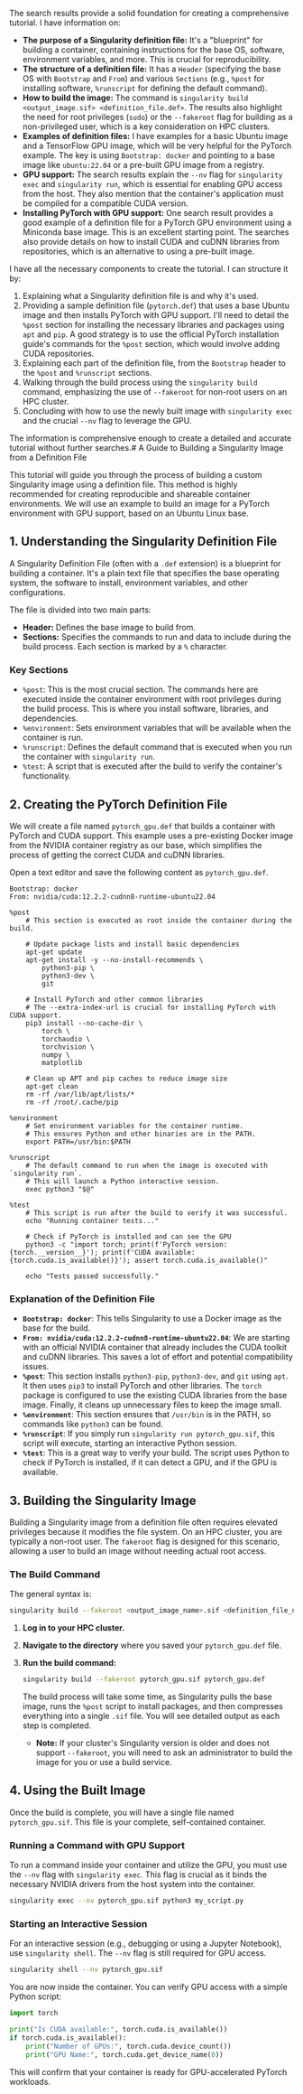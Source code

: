 The search results provide a solid foundation for creating a comprehensive tutorial. I have information on:

  * **The purpose of a Singularity definition file:** It's a "blueprint" for building a container, containing instructions for the base OS, software, environment variables, and more. This is crucial for reproducibility.
  * **The structure of a definition file:** It has a `Header` (specifying the base OS with `Bootstrap` and `From`) and various `Sections` (e.g., `%post` for installing software, `%runscript` for defining the default command).
  * **How to build the image:** The command is `singularity build <output_image.sif> <definition_file.def>`. The results also highlight the need for root privileges (`sudo`) or the `--fakeroot` flag for building as a non-privileged user, which is a key consideration on HPC clusters.
  * **Examples of definition files:** I have examples for a basic Ubuntu image and a TensorFlow GPU image, which will be very helpful for the PyTorch example. The key is using `Bootstrap: docker` and pointing to a base image like `ubuntu:22.04` or a pre-built GPU image from a registry.
  * **GPU support:** The search results explain the `--nv` flag for `singularity exec` and `singularity run`, which is essential for enabling GPU access from the host. They also mention that the container's application must be compiled for a compatible CUDA version.
  * **Installing PyTorch with GPU support:** One search result provides a good example of a definition file for a PyTorch GPU environment using a Miniconda base image. This is an excellent starting point. The searches also provide details on how to install CUDA and cuDNN libraries from repositories, which is an alternative to using a pre-built image.

I have all the necessary components to create the tutorial. I can structure it by:

1.  Explaining what a Singularity definition file is and why it's used.
2.  Providing a sample definition file (`pytorch.def`) that uses a base Ubuntu image and then installs PyTorch with GPU support. I'll need to detail the `%post` section for installing the necessary libraries and packages using `apt` and `pip`. A good strategy is to use the official PyTorch installation guide's commands for the `%post` section, which would involve adding CUDA repositories.
3.  Explaining each part of the definition file, from the `Bootstrap` header to the `%post` and `%runscript` sections.
4.  Walking through the build process using the `singularity build` command, emphasizing the use of `--fakeroot` for non-root users on an HPC cluster.
5.  Concluding with how to use the newly built image with `singularity exec` and the crucial `--nv` flag to leverage the GPU.

The information is comprehensive enough to create a detailed and accurate tutorial without further searches.\# A Guide to Building a Singularity Image from a Definition File

This tutorial will guide you through the process of building a custom Singularity image using a definition file. This method is highly recommended for creating reproducible and shareable container environments. We will use an example to build an image for a PyTorch environment with GPU support, based on an Ubuntu Linux base.

## 1\. Understanding the Singularity Definition File

A Singularity Definition File (often with a `.def` extension) is a blueprint for building a container. It's a plain text file that specifies the base operating system, the software to install, environment variables, and other configurations.

The file is divided into two main parts:

  * **Header:** Defines the base image to build from.
  * **Sections:** Specifies the commands to run and data to include during the build process. Each section is marked by a `%` character.

### Key Sections

  * `%post`: This is the most crucial section. The commands here are executed inside the container environment with root privileges during the build process. This is where you install software, libraries, and dependencies.
  * `%environment`: Sets environment variables that will be available when the container is run.
  * `%runscript`: Defines the default command that is executed when you run the container with `singularity run`.
  * `%test`: A script that is executed after the build to verify the container's functionality.

## 2\. Creating the PyTorch Definition File

We will create a file named `pytorch_gpu.def` that builds a container with PyTorch and CUDA support. This example uses a pre-existing Docker image from the NVIDIA container registry as our base, which simplifies the process of getting the correct CUDA and cuDNN libraries.

Open a text editor and save the following content as `pytorch_gpu.def`.

```singularity
Bootstrap: docker
From: nvidia/cuda:12.2.2-cudnn8-runtime-ubuntu22.04

%post
    # This section is executed as root inside the container during the build.

    # Update package lists and install basic dependencies
    apt-get update
    apt-get install -y --no-install-recommends \
        python3-pip \
        python3-dev \
        git

    # Install PyTorch and other common libraries
    # The --extra-index-url is crucial for installing PyTorch with CUDA support.
    pip3 install --no-cache-dir \
        torch \
        torchaudio \
        torchvision \
        numpy \
        matplotlib

    # Clean up APT and pip caches to reduce image size
    apt-get clean
    rm -rf /var/lib/apt/lists/*
    rm -rf /root/.cache/pip

%environment
    # Set environment variables for the container runtime.
    # This ensures Python and other binaries are in the PATH.
    export PATH=/usr/bin:$PATH
    
%runscript
    # The default command to run when the image is executed with `singularity run`.
    # This will launch a Python interactive session.
    exec python3 "$@"

%test
    # This script is run after the build to verify it was successful.
    echo "Running container tests..."
    
    # Check if PyTorch is installed and can see the GPU
    python3 -c "import torch; print(f'PyTorch version: {torch.__version__}'); print(f'CUDA available: {torch.cuda.is_available()}'); assert torch.cuda.is_available()"
    
    echo "Tests passed successfully."
```

### Explanation of the Definition File

  * **`Bootstrap: docker`**: This tells Singularity to use a Docker image as the base for the build.
  * **`From: nvidia/cuda:12.2.2-cudnn8-runtime-ubuntu22.04`**: We are starting with an official NVIDIA container that already includes the CUDA toolkit and cuDNN libraries. This saves a lot of effort and potential compatibility issues.
  * **`%post`**: This section installs `python3-pip`, `python3-dev`, and `git` using `apt`. It then uses `pip3` to install PyTorch and other libraries. The `torch` package is configured to use the existing CUDA libraries from the base image. Finally, it cleans up unnecessary files to keep the image small.
  * **`%environment`**: This section ensures that `/usr/bin` is in the PATH, so commands like `python3` can be found.
  * **`%runscript`**: If you simply run `singularity run pytorch_gpu.sif`, this script will execute, starting an interactive Python session.
  * **`%test`**: This is a great way to verify your build. The script uses Python to check if PyTorch is installed, if it can detect a GPU, and if the GPU is available.

## 3\. Building the Singularity Image

Building a Singularity image from a definition file often requires elevated privileges because it modifies the file system. On an HPC cluster, you are typically a non-root user. The `fakeroot` flag is designed for this scenario, allowing a user to build an image without needing actual root access.

### The Build Command

The general syntax is:

```bash
singularity build --fakeroot <output_image_name>.sif <definition_file_name>.def
```

1.  **Log in to your HPC cluster.**

2.  **Navigate to the directory** where you saved your `pytorch_gpu.def` file.

3.  **Run the build command:**

    ```bash
    singularity build --fakeroot pytorch_gpu.sif pytorch_gpu.def
    ```

    The build process will take some time, as Singularity pulls the base image, runs the `%post` script to install packages, and then compresses everything into a single `.sif` file. You will see detailed output as each step is completed.

      * **Note:** If your cluster's Singularity version is older and does not support `--fakeroot`, you will need to ask an administrator to build the image for you or use a build service.

## 4\. Using the Built Image

Once the build is complete, you will have a single file named `pytorch_gpu.sif`. This file is your complete, self-contained container.

### Running a Command with GPU Support

To run a command inside your container and utilize the GPU, you must use the `--nv` flag with `singularity exec`. This flag is crucial as it binds the necessary NVIDIA drivers from the host system into the container.

```bash
singularity exec --nv pytorch_gpu.sif python3 my_script.py
```

### Starting an Interactive Session

For an interactive session (e.g., debugging or using a Jupyter Notebook), use `singularity shell`. The `--nv` flag is still required for GPU access.

```bash
singularity shell --nv pytorch_gpu.sif
```

You are now inside the container. You can verify GPU access with a simple Python script:

```python
import torch

print("Is CUDA available:", torch.cuda.is_available())
if torch.cuda.is_available():
    print("Number of GPUs:", torch.cuda.device_count())
    print("GPU Name:", torch.cuda.get_device_name(0))
```

This will confirm that your container is ready for GPU-accelerated PyTorch workloads.